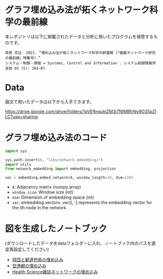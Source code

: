 # グラフ埋め込み法が拓くネットワーク科学の最前線

本レポジトリは以下に掲載されたデータと分析に用いたプログラムを保管するものです。

```
幸若 完壮. 2021. “埋め込み法が拓くネットワーク科学の新展開 (「複雑ネットワーク研究の最前線」特集号).” 
システム・制御・情報 = Systems, Control and Information : システム制御情報学会誌 65 (5): 182–87.
```

# Data

論文で用いたデータは以下から入手できます。

https://drive.google.com/drive/folders/1pVEftngukiZM3i7NIMBfrNy9O35pZILC?usp=sharing

# グラフ埋め込み法のコード

```python
import sys

sys.path.insert(0, "libs/network_embedding/")
import utils
from network_embedding import embedding, projection

vec = embedding.embed_network(A, window_length=10, dim=128)
```

- `A`: Adjacency matrix (numpy.array)
- `window_size`: Window size (int)
- `dim`: Dimension of embedding space (int)
- `vec`: embedding vectors. vec[i, :] represents the embedding vector for the ith node in the network. 


# 図を生成したノートブック

(ダウンロードしたデータをdataフォルダーに入れ、ノートブック内のパスを適宜再設定してください)

- [球団と都道府県の埋め込み](notebook/ja-embedding.ipynb)
- [空港網の埋め込み](notebook/plot-airport.ipynb)
- [Health Science雑誌ネットワークの埋め込み](notebook/plot-journals.ipynb)


